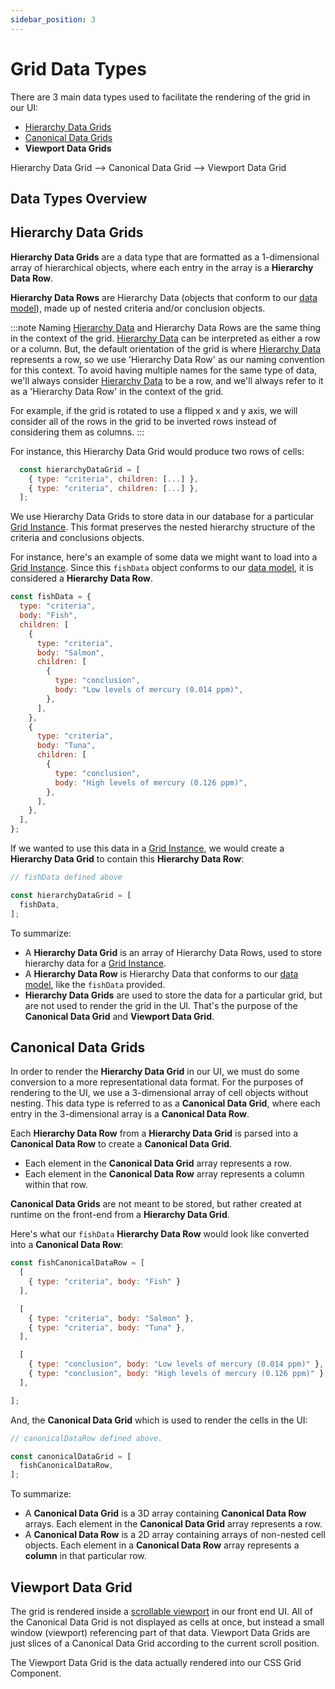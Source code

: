 ```yaml
---
sidebar_position: 3
---
```


# Grid Data Types
There are 3 main data types used to facilitate the rendering of the grid in our UI:

- [Hierarchy Data Grids](./grid-data-types#hierarchy-data-grids)
- [Canonical Data Grids](./grid-data-types#canonical-data-grids)
- **Viewport Data Grids**

Hierarchy Data Grid --> Canonical Data Grid --> Viewport Data Grid

## Data Types Overview



## Hierarchy Data Grids

**Hierarchy Data Grids** are a data type that are formatted as a 1-dimensional array of hierarchical objects, where each entry in the array is a **Hierarchy Data Row**.

**Hierarchy Data Rows** are Hierarchy Data (objects that conform to our [data model](./grid-data-model.md)), made up of nested criteria and/or conclusion objects.

:::note Naming
[Hierarchy Data](./grid-data-model.md) and Hierarchy Data Rows are the same thing in the context of the grid. [Hierarchy Data](./grid-data-model.md) can be interpreted as either a row or a column. But, the default orientation of the grid is where [Hierarchy Data](./grid-data-model.md) represents a row, so we use 'Hierarchy Data Row' as our naming convention for this context. To avoid having multiple names for the same type of data, we'll always consider [Hierarchy Data](./grid-data-model.md) to be a row, and we'll always refer to it as a 'Hierarchy Data Row' in the context of the grid.

For example, if the grid is rotated to use a flipped x and y axis, we will consider all of the rows in the grid to be inverted rows instead of considering them as columns.
:::

For instance, this Hierarchy Data Grid would produce two rows of cells:

```js
  const hierarchyDataGrid = [
    { type: "criteria", children: [...] },
    { type: "criteria", children: [...] },
  ];
```

We use Hierarchy Data Grids to store data in our database for a particular [Grid Instance](./grid-instances.md). This format preserves the nested hierarchy structure of the criteria and conclusions objects.

For instance, here's an example of some data we might want to load into a [Grid Instance](./grid-instances.md). Since this `fishData` object conforms to our [data model](./grid-data-model.md), it is considered a **Hierarchy Data Row**.

```js
const fishData = {
  type: "criteria",
  body: "Fish",
  children: [
    {
      type: "criteria",
      body: "Salmon",
      children: [
        {
          type: "conclusion",
          body: "Low levels of mercury (0.014 ppm)",
        },
      ],
    },
    {
      type: "criteria",
      body: "Tuna",
      children: [
        {
          type: "conclusion",
          body: "High levels of mercury (0.126 ppm)",
        },
      ],
    },
  ],
};
```

If we wanted to use this data in a [Grid Instance](./grid-instances.md), we would create a **Hierarchy Data Grid** to contain this **Hierarchy Data Row**:

```js
// fishData defined above

const hierarchyDataGrid = [
  fishData,
];

```
To summarize:

- A **Hierarchy Data Grid** is an array of Hierarchy Data Rows, used to store hierarchy data for a [Grid Instance](./grid-instances.md).
- A **Hierarchy Data Row** is Hierarchy Data that conforms to our [data model](./grid-data-model.md), like the `fishData` provided.
- **Hierarchy Data Grids** are used to store the data for a particular grid, but are not used to render the grid in the UI. That's the purpose of the **Canonical Data Grid** and **Viewport Data Grid**.

## Canonical Data Grids

In order to render the **Hierarchy Data Grid** in our UI, we must do some conversion to a more representational data format. For the purposes of rendering to the UI, we use a 3-dimensional array of cell objects without nesting. This data type is referred to as a **Canonical Data Grid**, where each entry in the 3-dimensional array is a **Canonical Data Row**.

Each **Hierarchy Data Row** from a **Hierarchy Data Grid** is parsed into a **Canonical Data Row** to create a **Canonical Data Grid**.

- Each element in the **Canonical Data Grid** array represents a row.
- Each element in the **Canonical Data Row** array represents a column within that row.

**Canonical Data Grids** are not meant to be stored, but rather created at runtime on the front-end from a **Hierarchy Data Grid**.


Here's what our `fishData` **Hierarchy Data Row** would look like converted into a **Canonical Data Row**:

```js
const fishCanonicalDataRow = [
  [ 
    { type: "criteria", body: "Fish" } 
  ],

  [
    { type: "criteria", body: "Salmon" },
    { type: "criteria", body: "Tuna" },
  ],

  [
    { type: "conclusion", body: "Low levels of mercury (0.014 ppm)" },
    { type: "conclusion", body: "High levels of mercury (0.126 ppm)" },
  ],

];

```

And, the **Canonical Data Grid** which is used to render the cells in the UI:

```js
// canonicalDataRow defined above.

const canonicalDataGrid = [
  fishCanonicalDataRow,
];
```

To summarize:

- A **Canonical Data Grid** is a 3D array containing **Canonical Data Row** arrays. Each element in the **Canonical Data Grid** array represents a row.
- A **Canonical Data Row** is a 2D array containing arrays of non-nested cell objects. Each element in a **Canonical Data Row** array represents a **column** in that particular row.


## Viewport Data Grid
 
The grid is rendered inside a [scrollable viewport](./grid-rendering.md) in our front end UI. All of the Canonical Data Grid is not displayed as cells at once, but instead a small window (viewport) referencing part of that data. Viewport Data Grids are just slices of a Canonical Data Grid according to the current scroll position.

The Viewport Data Grid is the data actually rendered into our CSS Grid Component.